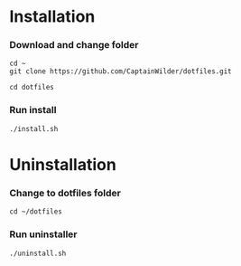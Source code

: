 # Installation
### Download and change folder
```
cd ~
git clone https://github.com/CaptainWilder/dotfiles.git

cd dotfiles
```
### Run install
```
./install.sh
```

# Uninstallation

### Change to dotfiles folder
```
cd ~/dotfiles
```

### Run uninstaller
```
./uninstall.sh
```
